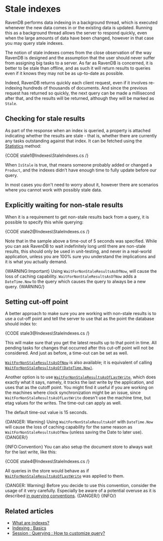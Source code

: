 # Stale indexes

RavenDB performs data indexing in a background thread, which is executed whenever the new data comes in or the existing data is updated. Running this as a background thread allows the server to respond quickly, even when the large amounts of data have been changed, however in that case you may query stale indexes.

The notion of stale indexes comes from the close observation of the way RavenDB is designed and the assumption that the user should never suffer from assigning big tasks to a server. As far as RavenDB is concerned, it is better to be stale than offline, and as such it will return results to queries even if it knows they may not be as up-to-date as possible.

Indeed, RavenDB returns quickly each client request, even if it involves re-indexing hundreds of thousands of documents. And since the previous request has returned so quickly, the next query can be made a millisecond after that, and the results will be returned, although they will be marked as `Stale`.

## Checking for stale results

As part of the response when an index is queried, a property is attached indicating whether the results are stale - that is, whether there are currently any tasks outstanding against that index. It can be fetched using the [Statistics](../client-api/session/querying/how-to-get-query-statistics) method:

{CODE stale1@Indexes\StaleIndexes.cs /}

When `IsStale` is true, that means someone probably added or changed a `Product`, and the indexes didn't have enough time to fully update before our query.

In most cases you don't need to worry about it, however there are scenarios where you cannot work with possibly stale data.

## Explicitly waiting for non-stale results

When it is a requirement to get non-stale results back from a query, it is possible to specify this while querying:

{CODE stale2@Indexes\StaleIndexes.cs /}

Note that in the sample above a time-out of 5 seconds was specified. While you can ask RavenDB to wait indefinitely long until there are non-stale results, this should only be used in unit-testing, and never in a real-world application, unless you are 100% sure you understand the implications and it is what you actually demand.

{WARNING:Important}
Using `WaitForNonStaleResultsAsOfNow`, will cause the loss of caching capability. `WaitForNonStaleResultsAsOfNow` adds a `DateTime.Now` to the query which causes the query to always be a new query.
{WARNING/}

## Setting cut-off point

A better approach to make sure you are working with non-stale results is to use a cut-off point and tell the server to use that as the point the database should index to:

{CODE stale3@Indexes\StaleIndexes.cs /}

This will make sure that you get the latest results up to that point in time. All pending tasks for changes that occurred after this cut-off point will not be considered. And just as before, a time-out can be set as well.

[`WaitForNonStaleResultsAsOfNow`](../client-api/session/querying/how-to-customize-query#waitfornonstaleresultsasofnow) is also available; it is equivalent of calling [`WaitForNonStaleResultsAsOf(DateTime.Now)`](../client-api/session/querying/how-to-customize-query#waitfornonstaleresultsasof).

Another option is to use [`WaitForNonStaleResultsAsOfLastWrite`](../client-api/session/querying/how-to-customize-query#waitfornonstaleresultsasoflastwrite), which does exactly what it says, namely, it tracks the last write by the application, and uses that as the cutoff point. You might find it useful if you are working on the machines where clock synchronization might be an issue, since `WaitForNonStaleResultsAsOfLastWrite` doesn't use the machine time, but etag values for the writes. The time-out can apply as well.

The default time-out value is 15 seconds.

{DANGER: Warning}
Using `WaitForNonStaleResultsAsOf` with `DateTime.Now` will cause the loss of caching capability for the same reason as `WaitForNonStaleResultsAsOfNow` (unless saving the Date to later use).
{DANGER/}

{INFO:Convention}
You can also setup the document store to always wait for the last write, like this:

{CODE stale4@Indexes\StaleIndexes.cs /}

All queries in the store would behave as if [`WaitForNonStaleResultsAsOfLastWrite`](../client-api/session/querying/how-to-customize-query#waitfornonstaleresultsasoflastwrite) was applied to them.

{DANGER: Warning}
Before you decide to use this convention, consider the usage of it very carefully. Especially be aware of a potential overuse as it is described [in querying conventions](../client-api/configuration/conventions/querying#defaultqueryingconsistency).
{DANGER/}
{INFO/}



## Related articles

- [What are indexes?](../indexes/what-are-indexes)
- [Indexing : Basics](../indexes/indexing-basics)
- [Session : Querying : How to customize query?](../client-api/session/querying/how-to-customize-query)
